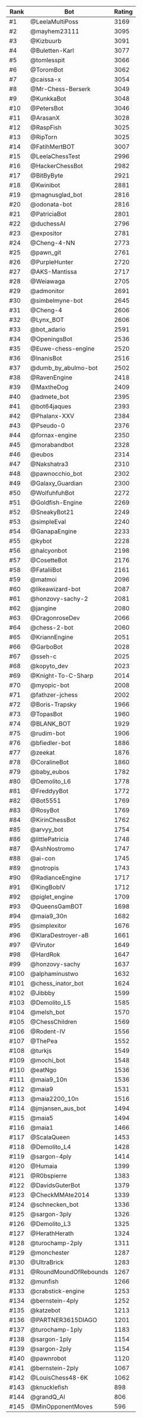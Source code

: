 Rank|Bot|Rating
---|---|---
#1|@LeelaMultiPoss|3169
#2|@mayhem23111|3095
#3|@Kizbuurb|3091
#4|@Buletten-Karl|3077
#5|@tomlesspit|3066
#6|@ToromBot|3062
#7|@caissa-x|3054
#8|@Mr-Chess-Berserk|3049
#9|@KunkkaBot|3048
#10|@PetersBot|3046
#11|@ArasanX|3028
#12|@RaspFish|3025
#13|@RipTorn|3025
#14|@FatihMertBOT|3007
#15|@LeelaChessTest|2996
#16|@HackerChessBot|2982
#17|@BitByByte|2921
#18|@Kwinibot|2881
#19|@magnusglad_bot|2816
#20|@odonata-bot|2816
#21|@PatriciaBot|2801
#22|@duchessAI|2796
#23|@expositor|2781
#24|@Cheng-4-NN|2773
#25|@pawn_git|2761
#26|@PurpleHunter|2720
#27|@AKS-Mantissa|2717
#28|@Weiawaga|2705
#29|@admonitor|2691
#30|@simbelmyne-bot|2645
#31|@Cheng-4|2606
#32|@Lynx_BOT|2606
#33|@bot_adario|2591
#34|@OpeningsBot|2536
#35|@Euwe-chess-engine|2520
#36|@InanisBot|2516
#37|@dumb_by_abulmo-bot|2502
#38|@RavenEngine|2418
#39|@MaxtheDog|2409
#40|@admete_bot|2395
#41|@bot64jaques|2393
#42|@Phalanx-XXV|2384
#43|@Pseudo-0|2376
#44|@fornax-engine|2350
#45|@morabandbot|2328
#46|@eubos|2314
#47|@Nakshatra3|2310
#48|@pawnocchio_bot|2302
#49|@Galaxy_Guardian|2300
#50|@WolfuhfuhBot|2272
#51|@Goldfish-Engine|2269
#52|@SneakyBot21|2249
#53|@simpleEval|2240
#54|@GanapaEngine|2233
#55|@kybot|2228
#56|@halcyonbot|2198
#57|@CosetteBot|2176
#58|@FataliiBot|2161
#59|@matmoi|2096
#60|@likeawizard-bot|2087
#61|@honzovy-sachy-2|2081
#62|@jangine|2080
#63|@DragonroseDev|2066
#64|@chess-2-bot|2060
#65|@KriannEngine|2051
#66|@GarboBot|2028
#67|@sseh-c|2025
#68|@kopyto_dev|2023
#69|@Knight-To-C-Sharp|2014
#70|@myopic-bot|2008
#71|@fathzer-jchess|2002
#72|@Boris-Trapsky|1966
#73|@TopasBot|1960
#74|@BLANK_BOT|1929
#75|@rudim-bot|1906
#76|@bfiedler-bot|1886
#77|@zeekat|1876
#78|@CoralineBot|1860
#79|@baby_eubos|1782
#80|@Demolito_L6|1778
#81|@FreddyyBot|1772
#82|@Bot5551|1769
#83|@RosyBot|1769
#84|@KirinChessBot|1762
#85|@arvyy_bot|1754
#86|@littlePatricia|1748
#87|@AshNostromo|1747
#88|@ai-con|1745
#89|@notropis|1743
#90|@RadianceEngine|1717
#91|@KingBobIV|1712
#92|@piglet_engine|1709
#93|@QueensGamBOT|1698
#94|@maia9_30n|1682
#95|@simplexitor|1676
#96|@KlaraDestroyer-aB|1661
#97|@Virutor|1649
#98|@HardRok|1647
#99|@honzovy-sachy|1637
#100|@alphaminustwo|1632
#101|@chess_inator_bot|1624
#102|@Jibbby|1599
#103|@Demolito_L5|1585
#104|@melsh_bot|1570
#105|@ChessChildren|1569
#106|@Rodent-IV|1556
#107|@ThePea|1552
#108|@turkjs|1549
#109|@mochi_bot|1548
#110|@eatNgo|1536
#111|@maia9_10n|1536
#112|@maia9|1531
#113|@maia2200_10n|1516
#114|@jmjansen_aus_bot|1494
#115|@maia5|1494
#116|@maia1|1466
#117|@ScalaQueen|1453
#118|@Demolito_L4|1428
#119|@sargon-4ply|1414
#120|@Humaia|1399
#121|@R0bspierre|1383
#122|@DavidsGuterBot|1379
#123|@CheckMMAte2014|1339
#124|@schnecken_bot|1336
#125|@sargon-3ply|1326
#126|@Demolito_L3|1325
#127|@HerathHerath|1324
#128|@turochamp-2ply|1311
#129|@monchester|1287
#130|@UltraBrick|1283
#131|@RoundMoundOfRebounds|1267
#132|@munfish|1266
#133|@crabstick-engine|1253
#134|@bernstein-4ply|1252
#135|@katzebot|1213
#136|@PARTNER3615DIAGO|1201
#137|@turochamp-1ply|1183
#138|@sargon-1ply|1154
#139|@sargon-2ply|1154
#140|@pawnrobot|1120
#141|@bernstein-2ply|1067
#142|@LouisChess48-6K|1062
#143|@knucklefish|898
#144|@grandQ_AI|806
#145|@MinOpponentMoves|596

